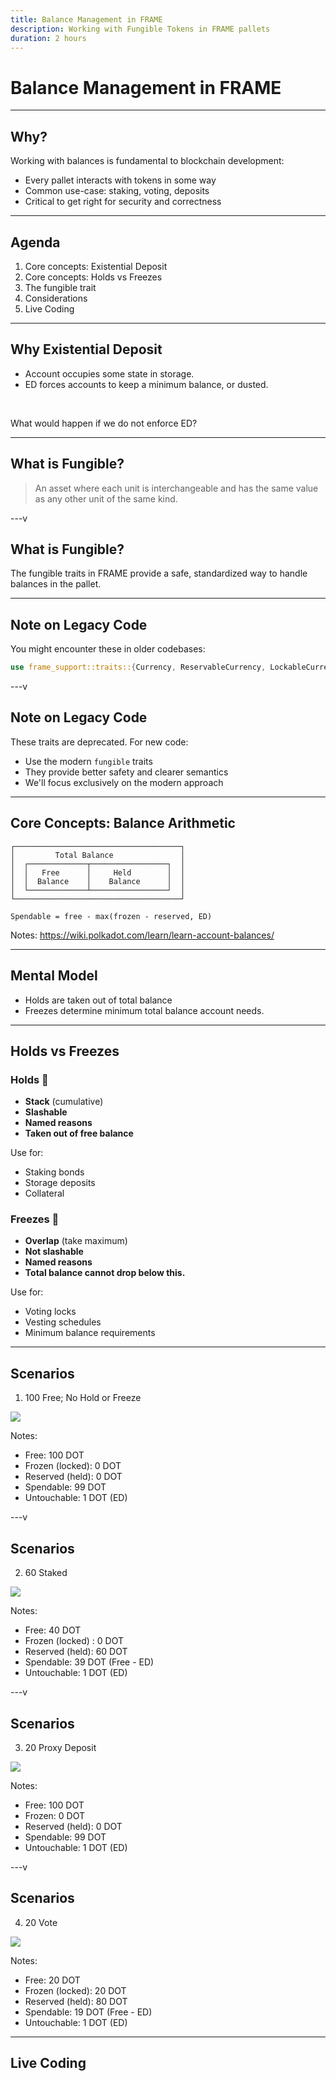 ```yaml
---
title: Balance Management in FRAME
description: Working with Fungible Tokens in FRAME pallets
duration: 2 hours
---
```


# Balance Management in FRAME

---

## Why?

Working with balances is fundamental to blockchain development:

- Every pallet interacts with tokens in some way
- Common use-case: staking, voting, deposits
- Critical to get right for security and correctness


---

## Agenda

<pba-flex center>

1. Core concepts: Existential Deposit
1. Core concepts: Holds vs Freezes
1. The fungible trait
1. Considerations
1. Live Coding  

</pba-flex>

---

## Why Existential Deposit

- Account occupies some state in storage. 
- ED forces accounts to keep a minimum balance, or dusted. 

<br>

What would happen if we do not enforce ED? <!-- .element: class="fragment" -->

---

## What is Fungible?

> An asset where each unit is interchangeable and has the same value as any other unit of the same kind.

---v

## What is Fungible?

The fungible traits in FRAME provide a safe, standardized way to handle balances in the pallet.

---

## Note on Legacy Code

<pba-flex center>

You might encounter these in older codebases:

```rust
use frame_support::traits::{Currency, ReservableCurrency, LockableCurrency};
```

</pba-flex>

---v

## Note on Legacy Code

<pba-flex center>

These traits are deprecated. For new code:
- Use the modern `fungible` traits
- They provide better safety and clearer semantics
- We'll focus exclusively on the modern approach

</pba-flex>

---

## Core Concepts: Balance Arithmetic

<pba-flex center>

```text
┌─────────────────────────────────────┐
│         Total Balance               │
│  ┌─────────────┬─────────────────┐  │
│  │   Free      │     Held        │  │
│  │  Balance    │    Balance      │  │
│  └─────────────┴─────────────────┘  │
└─────────────────────────────────────┘

Spendable = free - max(frozen - reserved, ED)
```

</pba-flex>

Notes:
https://wiki.polkadot.com/learn/learn-account-balances/

---

## Mental Model

- Holds are taken out of total balance
- Freezes determine minimum total balance account needs.

---

## Holds vs Freezes

<pba-cols>
<pba-col>

### Holds 📌

- **Stack** (cumulative)
- **Slashable**
- **Named reasons**
- **Taken out of free balance**

Use for:
- Staking bonds
- Storage deposits
- Collateral

</pba-col>
<pba-col>

### Freezes 🧊

- **Overlap** (take maximum)
- **Not slashable**
- **Named reasons**
- **Total balance cannot drop below this.**

Use for:
- Voting locks
- Vesting schedules
- Minimum balance requirements

</pba-col>
</pba-cols>

---

## Scenarios

1) 100 Free; No Hold or Freeze

<img src="https://wiki.polkadot.com/assets/balance-example-1.png">

Notes:
- Free: 100 DOT
- Frozen (locked): 0 DOT
- Reserved (held): 0 DOT
- Spendable: 99 DOT
- Untouchable: 1 DOT (ED)

---v

## Scenarios

2) 60 Staked

<img src="https://wiki.polkadot.com/assets/balance-example-2.png">

Notes:
- Free: 40 DOT
- Frozen (locked) : 0 DOT
- Reserved (held): 60 DOT
- Spendable: 39 DOT (Free - ED)
- Untouchable: 1 DOT (ED)

---v

## Scenarios

3) 20 Proxy Deposit

<img src="https://wiki.polkadot.com/assets/balance-example-3.png">

Notes:
- Free: 100 DOT
- Frozen: 0 DOT
- Reserved (held): 0 DOT
- Spendable: 99 DOT
- Untouchable: 1 DOT (ED)

---v

## Scenarios

4) 20 Vote

<img src="https://wiki.polkadot.com/assets/balance-example-4.png">

Notes:
- Free: 20 DOT
- Frozen (locked): 20 DOT
- Reserved (held): 80 DOT
- Spendable: 19 DOT (Free - ED)
- Untouchable: 1 DOT (ED)

---

## Live Coding
